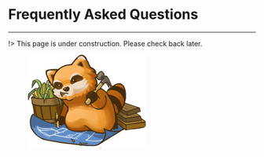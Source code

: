# Frequently Asked Questions
---

!> This page is under construction. Please check back later.

<figure class="figure">
    <img src="docs/assets/img/SpiffoConstruction.png" alt="Under Construction" title="Under Construction">
</figure>